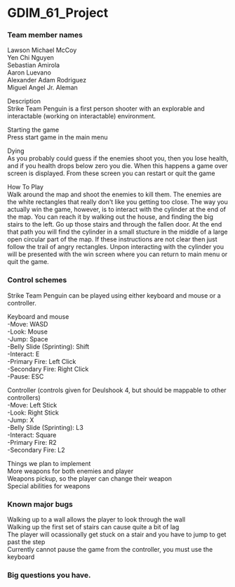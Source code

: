# GDIM_61_Project


### Team member names <br />
  Lawson Michael McCoy <br />
  Yen Chi Nguyen <br />
  Sebastian Amirola <br />
  Aaron Luevano <br />
  Alexander Adam Rodriguez <br />
  Miguel Angel Jr. Aleman <br />
  
Description <br />
  Strike Team Penguin is a first person shooter with an explorable and interactable (working on interactable) environment. 
  
 Starting the game <br />
    Press start game in the main menu
    
  Dying <br />
   As you probably could guess if the enemies shoot you, then you lose health, and if you health drops below zero you die. When this happens a game over screen is displayed. From these screen you can restart or quit the game
   
  How To Play <br />
    Walk around the map and shoot the enemies to kill them. The enemies are the white rectangles that really don't like you getting too close. The way you actually win the game, however, is to interact with the cylinder at the end of the map. You can reach it by walking out the house, and finding the big stairs to the left. Go up those stairs and through the fallen door. At the end that path you will find the cylinder in a small stucture in the middle of a large open circular part of the map. If these instructions are not clear then just follow the trail of angry rectangles. Unpon interacting with the cylinder you will be presented with the win screen where you can return to main menu or quit the game. 

### Control schemes
  Strike Team Penguin can be played using either keyboard and mouse or a controller. 
  
  Keyboard and mouse <br />
    -Move: WASD <br />
    -Look: Mouse <br />
    -Jump: Space <br />
    -Belly Slide (Sprinting): Shift <br />
    -Interact: E <br />
    -Primary Fire: Left Click <br />
    -Secondary Fire: Right Click <br />
    -Pause: ESC
  
  Controller (controls given for Deulshook 4, but should be mappable to other controllers) <br />
    -Move: Left Stick <br />
    -Look: Right Stick <br />
    -Jump: X <br />
    -Belly Slide (Sprinting): L3 <br />
    -Interact: Square <br />
    -Primary Fire: R2 <br />
    -Secondary Fire: L2 <br />
    
Things we plan to implement <br />
  More weapons for both enemies and player <br />
  Weapons pickup, so the player can change their weapon <br />
  Special abilities for weapons <br />

### Known major bugs
  Walking up to a wall allows the player to look through the wall <br />
  Walking up the first set of stairs can cause quite a bit of lag <br />
  The player will ocassionally get stuck on a stair and you have to jump to get past the step <br />
  Currently cannot pause the game from the controller, you must use the keyboard <br />


### Big questions you have.
